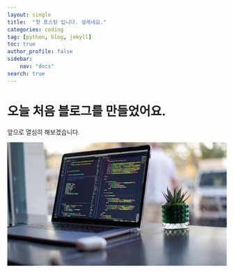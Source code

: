 ```yaml
---
layout: single
title:  "첫 포스팅 입니다. 설레네요."
categories: coding
tag: [python, blog, jekyll]
toc: true
author_profile: false
sidebar:
    nav: "docs"
search: true
---
```


# 오늘 처음 블로그를 만들었어요.

앞으로 열심히 해보겠습니다.

![james-harrison-vpOeXr5wmR4-unsplash](../images/2023-09-19-first/james-harrison-vpOeXr5wmR4-unsplash-1695214477248-2.jpg)
